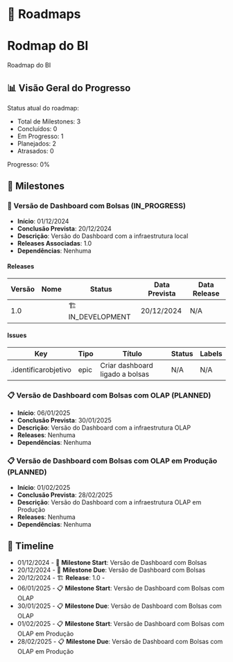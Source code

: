 # 🎯 Roadmaps

# Rodmap do BI

Roadmap do BI


## 📊 Visão Geral do Progresso

Status atual do roadmap:
- Total de Milestones: 3
- Concluídos: 0
- Em Progresso: 1
- Planejados: 2
- Atrasados: 0

Progresso: 0%

## 🎯 Milestones


### 🏃 Versão de Dashboard com Bolsas (IN_PROGRESS)
- **Início**: 01/12/2024
- **Conclusão Prevista**: 20/12/2024
- **Descrição**: Versão do Dashboard com a infraestrutura local
- **Releases Associadas**: 1.0
- **Dependências**: Nenhuma
      
    
#### Releases
| Versão | Nome | Status | Data Prevista | Data Release |
|--------|------|--------|---------------|--------------|
| 1.0 |  | 🏗️ IN_DEVELOPMENT | 20/12/2024 | N/A |


#### Issues
| Key | Tipo | Título | Status | Labels |
|-----|------|--------|--------|--------|
| .identificarobjetivo | epic | Criar dashboard ligado a bolsas | N/A | N/A |


      

### 📋 Versão de Dashboard com Bolsas com OLAP (PLANNED)
- **Início**: 06/01/2025
- **Conclusão Prevista**: 30/01/2025
- **Descrição**: Versão do Dashboard com a infraestrutura OLAP
- **Releases**: Nenhuma
- **Dependências**: Nenhuma
      
    
      

### 📋 Versão de Dashboard com Bolsas com OLAP em Produção (PLANNED)
- **Início**: 01/02/2025
- **Conclusão Prevista**: 28/02/2025
- **Descrição**: Versão do Dashboard com a infraestrutura OLAP em Produção
- **Releases**: Nenhuma
- **Dependências**: Nenhuma
      
    
      

## 📅 Timeline

- 01/12/2024 - 🏃 **Milestone Start**: Versão de Dashboard com Bolsas
- 20/12/2024 - 🏃 **Milestone Due**: Versão de Dashboard com Bolsas
- 20/12/2024 - 🏗️ **Release**: 1.0 - 
- 06/01/2025 - 📋 **Milestone Start**: Versão de Dashboard com Bolsas com OLAP
- 30/01/2025 - 📋 **Milestone Due**: Versão de Dashboard com Bolsas com OLAP
- 01/02/2025 - 📋 **Milestone Start**: Versão de Dashboard com Bolsas com OLAP em Produção
- 28/02/2025 - 📋 **Milestone Due**: Versão de Dashboard com Bolsas com OLAP em Produção
